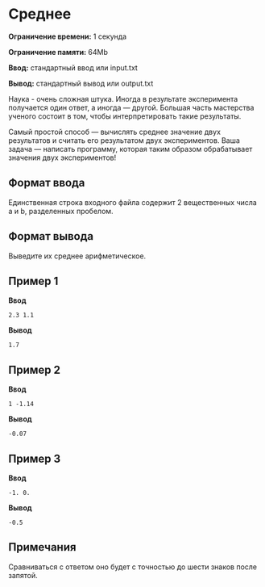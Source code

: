 # Среднее

**Ограничение времени:** 1 секунда

**Ограничение памяти:** 64Mb

**Ввод:** стандартный ввод или input.txt

**Вывод:** стандартный вывод или output.txt

Наука - очень сложная штука. Иногда в результате эксперимента получается один ответ, а иногда — другой. Большая часть мастерства ученого состоит в том, чтобы интерпретировать такие результаты.

Самый простой способ — вычислять среднее значение двух результатов и считать его результатом двух экспериментов. Ваша задача — написать программу, которая таким образом обрабатывает значения двух экспериментов!

## Формат ввода

Единственная строка входного файла содержит 2 вещественных числа a и b, разделенных пробелом.

## Формат вывода

Выведите их среднее арифметическое.

## Пример 1

**Ввод**
```
2.3 1.1
```

**Вывод**
```
1.7
```

## Пример 2

**Ввод**
```
1 -1.14
```

**Вывод**
```
-0.07
```

## Пример 3

**Ввод**
```
-1. 0.
```

**Вывод**
```
-0.5
```

## Примечания

Сравниваться с ответом оно будет с точностью до шести знаков после запятой.